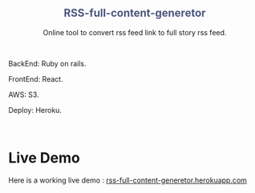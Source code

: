 <h2 align="center" style="color:#4c587e">RSS-full-content-generetor</h2>
<p align="center"> Online tool to convert  rss feed link to full story rss feed.<p>
<br/>
<p>BackEnd: Ruby on rails.</p>
<p>FrontEnd: React.</p>
<p>AWS: S3.</p>
<p>Deploy: Heroku.</p>
<br/>

# Live Demo
Here is a working live demo : [rss-full-content-generetor.herokuapp.com](https://rss-full-content-generetor.herokuapp.com/)
